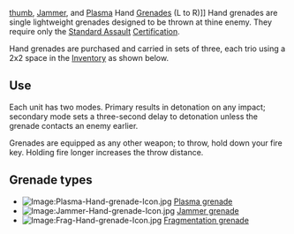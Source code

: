 [thumb](image:Hand-grenades.jpg),
[Jammer](Jammer_Grenade.md), and
[Plasma](Plasma_grenade.md) Hand [Grenades](../items/Grenade.md)
(L to R)\]\] Hand grenades are single lightweight grenades designed to
be thrown at thine enemy. They require only the [Standard
Assault](../certifications/Standard_Assault.md)
[Certification](../certifications/Certification.md).

Hand grenades are purchased and carried in sets of three, each trio
using a 2x2 space in the [Inventory](../terminology/Inventory.md) as shown
below.

## Use

Each unit has two modes. Primary results in detonation on any impact;
secondary mode sets a three-second delay to detonation unless the
grenade contacts an enemy earlier.

Grenades are equipped as any other weapon; to throw, hold down your fire
key. Holding fire longer increases the throw distance.

## Grenade types

- ![Image:Plasma-Hand-grenade-Icon.jpg](Plasma-Hand-grenade-Icon.jpg "fig:Image:Plasma-Hand-grenade-Icon.jpg")
  [Plasma grenade](Plasma_grenade.md)
- ![Image:Jammer-Hand-grenade-Icon.jpg](Jammer-Hand-grenade-Icon.jpg "fig:Image:Jammer-Hand-grenade-Icon.jpg")
  [Jammer grenade](Jammer_Grenade.md)
- ![Image:Frag-Hand-grenade-Icon.jpg](Frag-Hand-grenade-Icon.jpg "fig:Image:Frag-Hand-grenade-Icon.jpg")
  [Fragmentation grenade](Fragmentation_grenade.md)

<!--[category:Game Items](category:Game_Items.md)-->
